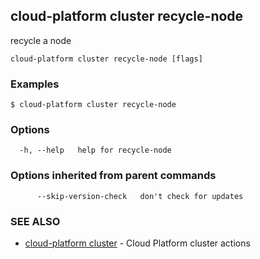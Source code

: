 ## cloud-platform cluster recycle-node

recycle a node

```
cloud-platform cluster recycle-node [flags]
```

### Examples

```
$ cloud-platform cluster recycle-node

```

### Options

```
  -h, --help   help for recycle-node
```

### Options inherited from parent commands

```
      --skip-version-check   don't check for updates
```

### SEE ALSO

* [cloud-platform cluster](cloud-platform_cluster.md)	 - Cloud Platform cluster actions

